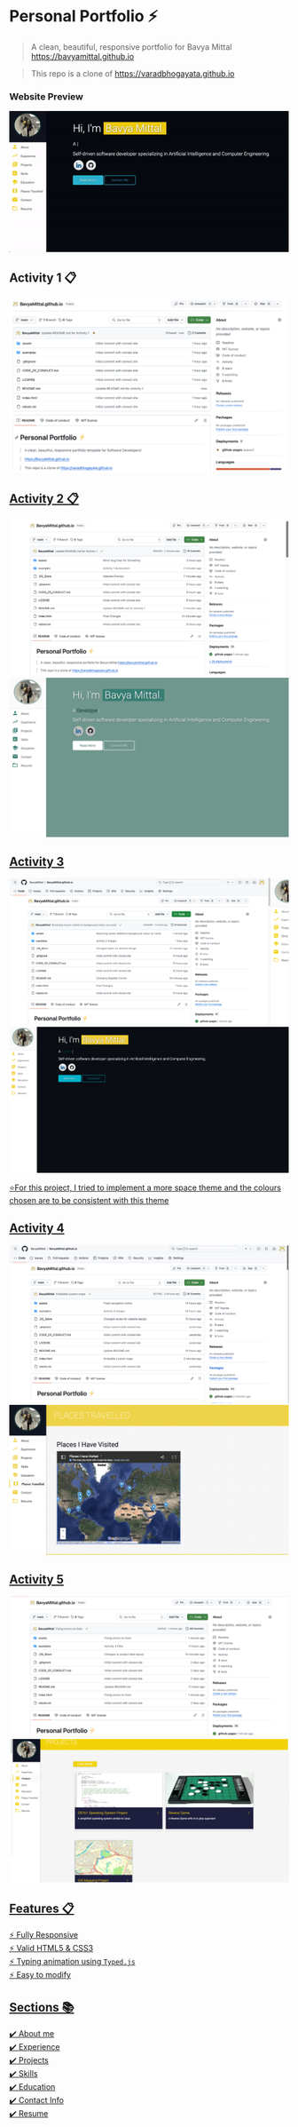 # Personal Portfolio ⚡️ 
> A clean, beautiful, responsive portfolio for Bavya Mittal
> https://bavyamittal.github.io

> This repo is a clone of https://varadbhogayata.github.io

### Website Preview
<p align="center"> 
  <kbd>
    <a href="https://bavyamittal.github.io" target="_blank"><img src="examples/BavyaWebsiteFinal.gif">
  </a>
  </kbd>
</p>

## Activity 1 📋
<a href="https://bavyamittal.github.io" target="_blank"><img src="examples/Activity_1.png">

## Activity 2 📋
<a href="https://bavyamittal.github.io" target="_blank"><img src="examples/Activity_2.2.png">
<a href="https://bavyamittal.github.io" target="_blank"><img src="examples/Activity_2.png">

## Activity 3
<a href="https://bavyamittal.github.io" target="_blank"><img src="examples/Activity_3.2.png">
<a href="https://bavyamittal.github.io" target="_blank"><img src="examples/Activity_3.png">

⭐For this project, I tried to implement a more space theme and the colours chosen are to be consistent with this theme 

## Activity 4 
<a href="https://bavyamittal.github.io" target="_blank"><img src="examples/Activity 4_2.png">
<a href="https://bavyamittal.github.io" target="_blank"><img src="examples/Activity_4.png">

## Activity 5 
<a href="https://bavyamittal.github.io" target="_blank"><img src="examples/Activity 5_2.png">
<a href="https://bavyamittal.github.io" target="_blank"><img src="examples/Activity_5.png">

## Features 📋
⚡️ Fully Responsive\
⚡️ Valid HTML5 & CSS3\
⚡️ Typing animation using `Typed.js`\
⚡️ Easy to modify


## Sections 📚
✔️ About me\
✔️ Experience\
✔️ Projects \
✔️ Skills \
✔️ Education\
✔️ Contact Info\
✔️ Resume
